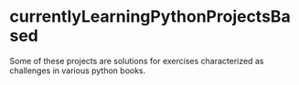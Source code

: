 # currentlyLearningPythonProjectsBased
Some of these projects are solutions for exercises characterized as challenges in various python books.

